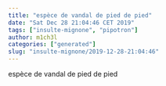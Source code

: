 ```yaml
---
title: "espèce de vandal de pied de pied"
date: "Sat Dec 28 21:04:46 CET 2019"
tags: ["insulte-mignone", "pipotron"]
author: m1ch3l
categories: ["generated"]
slug: "insulte-mignone/2019-12-28-21:04:46"
---
```


espèce de vandal de pied de pied
